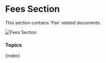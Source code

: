 # Fees Section

This section contains 'Fee' related documents.

<img class="screenshot" alt="Fees Section" src="{{url_prefix}}/assets/img/fees/fees-section.png">

### Topics

{index}